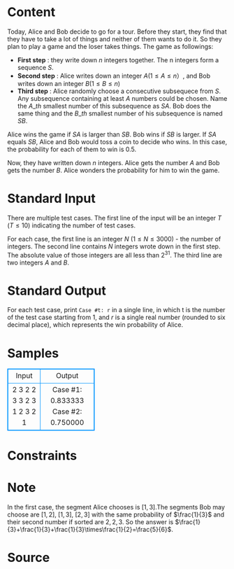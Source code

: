 
# Content

Today, Alice and Bob decide to go for a tour. Before they start, they find that they have to take a lot of things and neither of them wants to do it. So they plan to play a game and the loser takes things. The game as followings:
* **First step** : they write down $n$ integers together. The n integers form a sequence $S$.
* **Second step** : Alice writes down an integer $A$($1\leq A\leq n$）, and Bob writes down an integer $B$($1\leq B\leq n$)
* **Third step** : Alice randomly choose a consecutive subsequece from $S$. Any subsequence containing at least $A$ numbers could be chosen. Name the $A\_{th}$ smallest number of this subsequence as $SA$. Bob does the same thing and the $B\_{th}$ smallest number of his subsequence is named $SB$.

Alice wins the game if $SA$ is larger than $SB$. Bob wins if $SB$ is larger. If $SA$ equals $SB$, Alice and Bob would toss a coin to decide who wins. In this case, the probability for each of them to win is $0.5$.

Now, they have written down $n$ integers. Alice gets the number $A$ and Bob gets the number $B$. Alice wonders the probability for him to win the game.

# Standard Input

There are multiple test cases. The first line of the input will be an integer $T$ ($T \leq 10$) indicating the number of test cases.

For each case, the first line is an integer $N$ ($1 \leq N \leq 3000$) - the number of integers. The second line contains $N$ integers wrote down in the first step. The absolute value of those integers are all less than $2^{31}$. The third line are two integers $A$ and $B$.

# Standard Output

For each test case, print `Case #t: r` in a single line, in which t is the number of the test case starting from $1$, and $r$ is a single real number (rounded to six decimal place), which represents the win probability of Alice.

# Samples

<style>
        table,table tr th, table tr td { border:1px solid #0094ff; }
        table { width: 200px; min-height: 25px; line-height: 25px; text-align: center; border-collapse: collapse;}   
    </style>
<table>
	<tr>
		<td>Input</td>
		<td>Output</td>
	</tr>
<tr><td>2
3
2 2 3
3 2
3
1 2 3
2 1</td><td>Case #1: 0.833333
Case #2: 0.750000</td></tr></table>


# Constraints



# Note

In the first case, the segment Alice chooses is $[1,3]$.The segments Bob may choose are $[1,2]$, $[1,3]$, $[2,3]$ with the same probability of $\frac{1}{3}$ and their second number if sorted are $2,2,3$. So the answer is $\frac{1}{3}+\frac{1}{3}+\frac{1}{3}\times\frac{1}{2}=\frac{5}{6}$.

# Source


